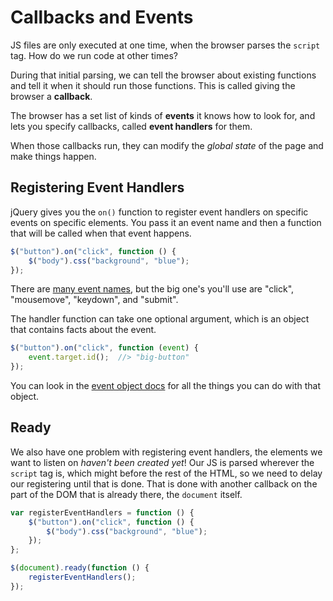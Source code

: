# Callbacks and Events
JS files are only executed at one time, when the browser parses the `script` tag.
How do we run code at other times?

During that initial parsing, we can tell the browser about existing functions and tell it when it should run those functions.
This is called giving the browser a **callback**.

The browser has a set list of kinds of **events** it knows how to look for, and lets you specify callbacks, called **event handlers** for them.

When those callbacks run, they can modify the _global state_ of the page and make things happen.

## Registering Event Handlers
jQuery gives you the `on()` function to register event handlers on specific events on specific elements.
You pass it an event name and then a function that will be called when that event happens.
```js
$("button").on("click", function () {
    $("body").css("background", "blue");
});
```

There are [many event names](http://api.jquery.com/Types/#Event), but the big one's you'll use are "click", "mousemove", "keydown", and "submit".

The handler function can take one optional argument, which is an object that contains facts about the event.
```js
$("button").on("click", function (event) {
    event.target.id();  //> "big-button"
});
```
You can look in the [event object docs](http://api.jquery.com/category/events/event-object/) for all the things you can do with that object.

## Ready
We also have one problem with registering event handlers, the elements we want to listen on _haven't been created yet_!
Our JS is parsed wherever the `script` tag is, which might before the rest of the HTML, so we need to delay our registering until that is done.
That is done with another callback on the part of the DOM that is already there, the `document` itself.

```js
var registerEventHandlers = function () {
    $("button").on("click", function () {
        $("body").css("background", "blue");
    });
};

$(document).ready(function () {
    registerEventHandlers();
});
```
